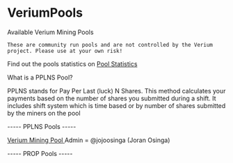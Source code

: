 # VeriumPools
Available Verium Mining Pools

 ```These are community run pools and are not controlled by the Verium project. Please use at your own risk!```

Find out the pools statistics on <a href="https://poolstats.vericoin.info"> Pool Statistics </a>

What is a PPLNS Pool?

 PPLNS stands for Pay Per Last (luck) N Shares. This method calculates your payments based on the number of shares you submitted during a shift. It includes shift system which is time based or by number of shares submitted by the miners on the pool

----- PPLNS Pools -----

<a href="http://verium.nl.eu.org/"> Verium Mining Pool </a> Admin = @jojoosinga (Joran Osinga)


----- PROP Pools -----
